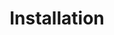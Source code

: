 ---
title: Installation
show_read_rime: false
show_toc: false
canonical_url: 'https://docs.projectcalico.org/v2.6/getting-started/docker/installation/index'
---